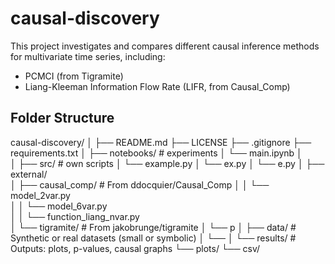 # causal-discovery

This project investigates and compares different causal inference methods for multivariate time series, including:
- PCMCI (from Tigramite)
- Liang-Kleeman Information Flow Rate (LIFR, from Causal_Comp)

## Folder Structure

causal-discovery/
│
├── README.md
├── LICENSE
├── .gitignore
├── requirements.txt
│
├── notebooks/              # experiments
│   └── main.ipynb
│   
│
├── src/                    # own scripts
│   └── example.py
│   └── ex.py
│   └── e.py
│
├── external/               
│   ├── causal_comp/        # From ddocquier/Causal_Comp
│   │   └── model_2var.py         
│   │   └── model_6var.py         
│   │   └── function_liang_nvar.py         
│   └── tigramite/          # From jakobrunge/tigramite
│       └── p
│
├── data/                   # Synthetic or real datasets (small or symbolic)
│   └── 
│
└── results/                # Outputs: plots, p-values, causal graphs
    └── plots/
    └── csv/
